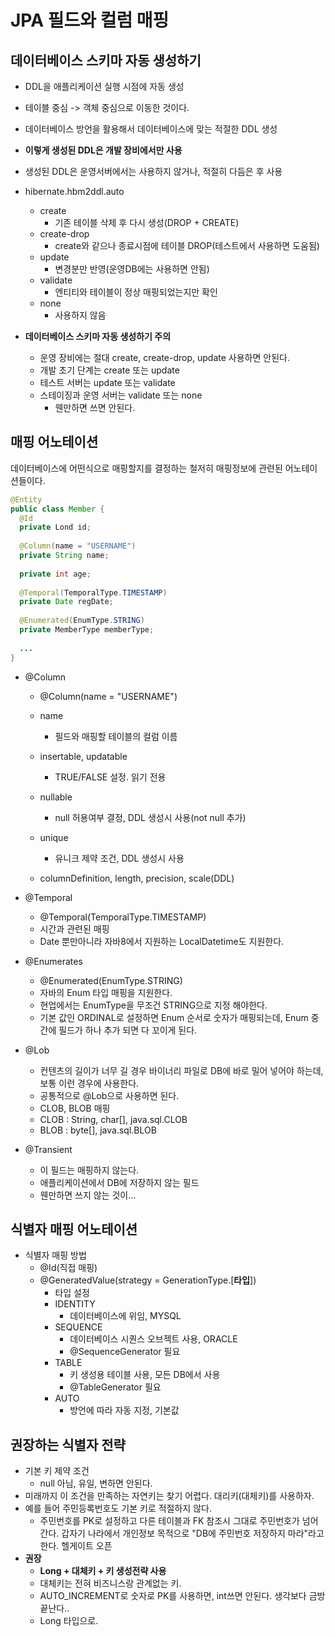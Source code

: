 # JPA 필드와 컬럼 매핑

## 데이터베이스 스키마 자동 생성하기

* DDL을 애플리케이션 실행 시점에 자동 생성
* 테이블 중심 -> 객체 중심으로 이동한 것이다.
* 데이터베이스 방언을 활용해서 데이터베이스에 맞는 적절한 DDL 생성

* **이렇게 생성된 DDL은 개발 장비에서만 사용**
* 생성된 DDL은 운영서버에서는 사용하지 않거나, 적절히 다듬은 후 사용
* hibernate.hbm2ddl.auto
  * create
    * 기존 테이블 삭제 후 다시 생성(DROP + CREATE)
  * create-drop
    * create와 같으나 종료시점에 테이블 DROP(테스트에서 사용하면 도움됨)
  * update
    * 변경분만 반영(운영DB에는 사용하면 안됨)
  * validate
    * 엔티티와 테이블이 정상 매핑되었는지만 확인
  * none
    * 사용하지 않음

* **데이터베이스 스키마 자동 생성하기 주의**
  * 운영 장비에는 절대 create, create-drop, update 사용하면 안된다.
  * 개발 초기 단계는 create 또는 update
  * 테스트 서버는 update 또는 validate
  * 스테이징과 운영 서버는 validate 또는 none
    * 웬만하면 쓰면 안된다.

## 매핑 어노테이션

데이터베이스에 어떤식으로 매핑할지를 결정하는 철저히 매핑정보에 관련된 어노테이션들이다.

```java
@Entity
public class Member {
  @Id
  private Lond id;
  
  @Column(name = "USERNAME")
  private String name;
  
  private int age;
  
  @Temporal(TemporalType.TIMESTAMP)
  private Date regDate;
  
  @Enumerated(EnumType.STRING)
  private MemberType memberType;
  
  ...
}
```

* @Column

  * @Column(name = "USERNAME")

  * name
    * 필드와 매핑할 테이블의 컬럼 이름
  * insertable, updatable
    * TRUE/FALSE 설정. 읽기 전용
  * nullable
    * null 허용여부 결정, DDL 생성시 사용(not null 추가)
  * unique
    * 유니크 제약 조건, DDL 생성시 사용
  * columnDefinition, length, precision, scale(DDL)

* @Temporal

  * @Temporal(TemporalType.TIMESTAMP)
  * 시간과 관련된 매핑
  * Date 뿐만아니라 자바8에서 지원하는 LocalDatetime도 지원한다.

* @Enumerates

  * @Enumerated(EnumType.STRING)
  * 자바의 Enum 타입 매핑을 지원한다.
  * 현업에서는 EnumType을 무조건 STRING으로 지정 해야한다.
  * 기본 값인 ORDINAL로 설정하면 Enum 순서로 숫자가 매핑되는데, Enum 중간에 필드가 하나 추가 되면 다 꼬이게 된다.

* @Lob

  * 컨텐츠의 길이가 너무 길 경우 바이너리 파일로 DB에 바로 밀어 넣어야 하는데, 보통 이런 경우에 사용한다.
  * 공통적으로 @Lob으로 사용하면 된다.
  * CLOB, BLOB 매핑
  * CLOB : String, char[], java.sql.CLOB
  * BLOB : byte[], java.sql.BLOB

* @Transient

  * 이 필드는 매핑하지 않는다.
  * 애플리케이션에서 DB에 저장하지 않는 필드
  * 웬만하면 쓰지 않는 것이...

## 식별자 매핑 어노테이션

* 식별자 매핑 방법
  * @Id(직접 매핑)
  * @GeneratedValue(strategy = GenerationType.[**타입**])
    * 타입 설정
    * IDENTITY
      * 데이터베이스에 위임, MYSQL
    * SEQUENCE
      * 데이터베이스 시퀀스 오브젝트 사용, ORACLE
      * @SequenceGenerator 필요
    * TABLE
      * 키 생성용 테이블 사용, 모든 DB에서 사용
      * @TableGenerator 필요
    * AUTO
      * 방언에 따라 자동 지정, 기본값

## 권장하는 식별자 전략

* 기본 키 제약 조건
  * null 아님, 유일, 변하면 안된다.
* 미래까지 이 조건을 만족하는 자연키는 찾기 어렵다. 대리키(대체키)를 사용하자.
* 예를 들어 주민등록번호도 기본 키로 적절하지 않다.
  * 주민번호를 PK로 설정하고 다른 테이블과 FK 참조시 그대로 주민번호가 넘어간다. 갑자기 나라에서 개인정보 목적으로 "DB에 주민번호 저장하지 마라"라고 한다. 헬게이트 오픈
* **권장**
  * **Long + 대체키 + 키 생성전략 사용**
  * 대체키는 전혀 비즈니스랑 관계없는 키.
  * AUTO_INCREMENT로 숫자로 PK를 사용하면, int쓰면 안된다. 생각보다 금방 끝난다..
  * Long 타입으로.

